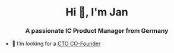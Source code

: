 <h1 align="center">Hi 👋, I'm Jan</h1>
<h3 align="center">A passionate IC Product Manager from Germany</h3>

- 🌱 I’m looking for a [CTO CO-Founder](https://co-founder-stuttgart.de)

